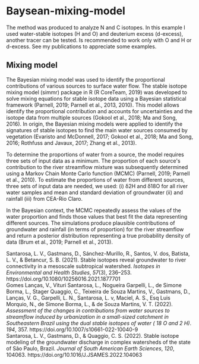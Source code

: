 # Baysean-mixing-model

The method was produced to analyze N and C isotopes. In this example I used water-stable isotopes (H and O) and deuterium excess (d-excess), another tracer can be tested.
Is recommended to work only with O and H or d-excess. See my publications to appreciate some examples.


## Mixing model
The Bayesian mixing model was used to identify the proportional contributions of various sources to surface water flow. The stable isotope mixing model (simmr) package in R (R CoreTeam, 2019) was developed to solve mixing equations for stable isotope data using a Bayesian statistical framework (Parnell, 2019; Parnell et al., 2013, 2010). This model allows identify the proportional contribution and accounts for uncertainties and the isotope data from multiple sources (Gokool et al., 2018; Ma and Song, 2016). In origin, the Bayesian mixing models were applied to identify the signatures of stable isotopes to find the main water sources consumed by vegetation (Evaristo and McDonnell, 2017; Gokool et al., 2018; Ma and Song, 2016; Rothfuss and Javaux, 2017; Zhang et al., 2013).

To determine the proportions of water from a source, the model requires three sets of input data as a minimum. The proportion of each source's contribution to the river streamflow mixture was subsequently determined using a Markov Chain Monte Carlo function (MCMC) (Parnell, 2019; Parnell et al., 2010). To estimate the proportions of water from different sources, three sets of input data are needed, we used: (i) δ2H and δ18O for all river water samples and mean and standard deviation of groundwater (ii) and rainfall (iii) from CEA-Rio Claro.

In the Bayesian context, the MCMC repeatedly assess the values of the water proportion and finds those values that best fit the data representing different sources. The simulations produce plausible contributions of groundwater and rainfall (in terms of proportion) for the river streamflow and return a posterior distribution representing a true probability density of data (Brum et al., 2019; Parnell et al., 2013).



<div class="csl-entry">Santarosa, L. V., Gastmans, D., Sánchez-Murillo, R., Santos, V. dos, Batista, L. V., &#38; Betancur, S. B. (2021). Stable isotopes reveal groundwater to river connectivity in a mesoscale subtropical watershed. <i>Isotopes in Environmental and Health Studies</i>, <i>57</i>(3), 236–253. https://doi.org/10.1080/10256016.2021.1877701</div>

<div class="csl-entry">Gomes Lanças, V., Vituri Santarosa, L., Nogueira Garpelli, L., de Simone Borma, L., Stager Quaggio, C., Teixeira de Souza Martins, V., Gastmans, D., Lanças, V. G., Garpelli, L. N., Santarosa, L. v, Maciel, A. S., Esq Luis Morquio, N., de Simone Borma, L., &#38; de Souza Martins, V. T. (2022). <i>Assessment of the changes in contributions from water sources to streamflow induced by urbanization in a small-sized catchment in Southeastern Brazil using the dual stable isotopes of water ( 18 O and 2 H)</i>. <i>194</i>, 357. https://doi.org/10.1007/s10661-022-10040-9</div>

<div class="csl-entry">Santarosa, L. V., Gastmans, D., &#38; Quaggio, C. S. (2022). Stable isotope modeling of the groundwater discharge in complex watersheds of the state of São Paulo, Brazil. <i>Journal of South American Earth Sciences</i>, <i>120</i>, 104063. https://doi.org/10.1016/J.JSAMES.2022.104063</div>
